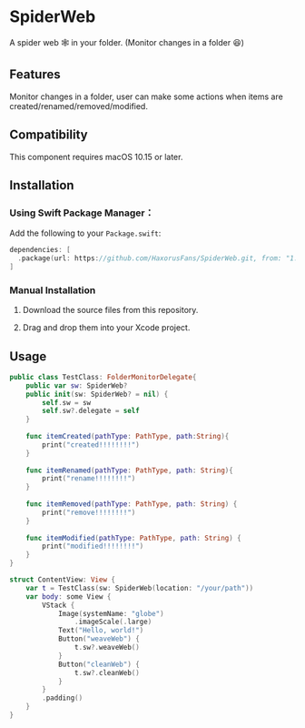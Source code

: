 # SpiderWeb
A spider web 🕸️  in your folder. (Monitor changes in a folder 😆)

## Features

Monitor changes in a folder, user can make some actions when items are created/renamed/removed/modified.

## Compatibility

This component requires macOS 10.15 or later.

## Installation

### Using Swift Package Manager：

Add the following to your `Package.swift`:

```swift
dependencies: [
  .package(url: https://github.com/HaxorusFans/SpiderWeb.git, from: "1.0.0")
]
```

### Manual Installation

1. Download the source files from this repository.

2. Drag and drop them into your Xcode project.

## Usage

```swift
public class TestClass: FolderMonitorDelegate{
    public var sw: SpiderWeb?
    public init(sw: SpiderWeb? = nil) {
        self.sw = sw
        self.sw?.delegate = self
    }
    
    func itemCreated(pathType: PathType, path:String){
        print("created!!!!!!!!")
    }
    
    func itemRenamed(pathType: PathType, path: String){
        print("rename!!!!!!!!")
    }
    
    func itemRemoved(pathType: PathType, path: String) {
        print("remove!!!!!!!!")
    }
    
    func itemModified(pathType: PathType, path: String) {
        print("modified!!!!!!!!")
    }
}
```

```swift
struct ContentView: View {
    var t = TestClass(sw: SpiderWeb(location: "/your/path"))
    var body: some View {
        VStack {
            Image(systemName: "globe")
                .imageScale(.large)
            Text("Hello, world!")
            Button("weaveWeb") {
                t.sw?.weaveWeb()
            }
            Button("cleanWeb") {
                t.sw?.cleanWeb()
            }
        }
        .padding()
    }
}
```

